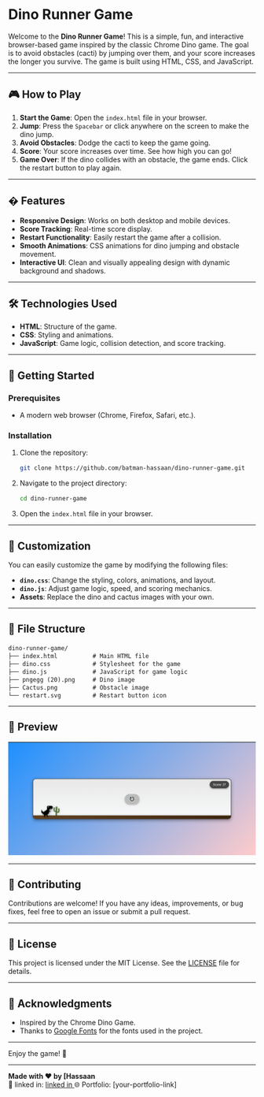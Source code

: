 # Dino Runner Game

Welcome to the **Dino Runner Game**! This is a simple, fun, and interactive browser-based game inspired by the classic Chrome Dino game. The goal is to avoid obstacles (cacti) by jumping over them, and your score increases the longer you survive. The game is built using HTML, CSS, and JavaScript.

---

## 🎮 How to Play

1. **Start the Game**: Open the `index.html` file in your browser.
2. **Jump**: Press the `Spacebar` or click anywhere on the screen to make the dino jump.
3. **Avoid Obstacles**: Dodge the cacti to keep the game going.
4. **Score**: Your score increases over time. See how high you can go!
5. **Game Over**: If the dino collides with an obstacle, the game ends. Click the restart button to play again.

---

## �️ Features

- **Responsive Design**: Works on both desktop and mobile devices.
- **Score Tracking**: Real-time score display.
- **Restart Functionality**: Easily restart the game after a collision.
- **Smooth Animations**: CSS animations for dino jumping and obstacle movement.
- **Interactive UI**: Clean and visually appealing design with dynamic background and shadows.

---

## 🛠️ Technologies Used

- **HTML**: Structure of the game.
- **CSS**: Styling and animations.
- **JavaScript**: Game logic, collision detection, and score tracking.

---

## 🚀 Getting Started

### Prerequisites
- A modern web browser (Chrome, Firefox, Safari, etc.).

### Installation
1. Clone the repository:
   ```bash
   git clone https://github.com/batman-hassaan/dino-runner-game.git
   ```
2. Navigate to the project directory:
   ```bash
   cd dino-runner-game
   ```
3. Open the `index.html` file in your browser.

---

## 🎨 Customization

You can easily customize the game by modifying the following files:
- **`dino.css`**: Change the styling, colors, animations, and layout.
- **`dino.js`**: Adjust game logic, speed, and scoring mechanics.
- **Assets**: Replace the dino and cactus images with your own.

---

## 📂 File Structure

```
dino-runner-game/
├── index.html          # Main HTML file
├── dino.css            # Stylesheet for the game
├── dino.js             # JavaScript for game logic
├── pngegg (20).png     # Dino image
├── Cactus.png          # Obstacle image
└── restart.svg         # Restart button icon
```

---

## 🎥 Preview

![Game Preview](dino.png)

---

## 🤝 Contributing

Contributions are welcome! If you have any ideas, improvements, or bug fixes, feel free to open an issue or submit a pull request.

---

## 📄 License

This project is licensed under the MIT License. See the [LICENSE](LICENSE) file for details.

---

## 🙏 Acknowledgments

- Inspired by the Chrome Dino Game.
- Thanks to [Google Fonts](https://fonts.google.com/) for the fonts used in the project.

---

Enjoy the game! 🦖

---

**Made with ❤️ by [Hassaan**  
📧 linked in: [linked in ](https://www.linkedin.com/in/hassaanshahid217/)
🌐 Portfolio: [your-portfolio-link]  
